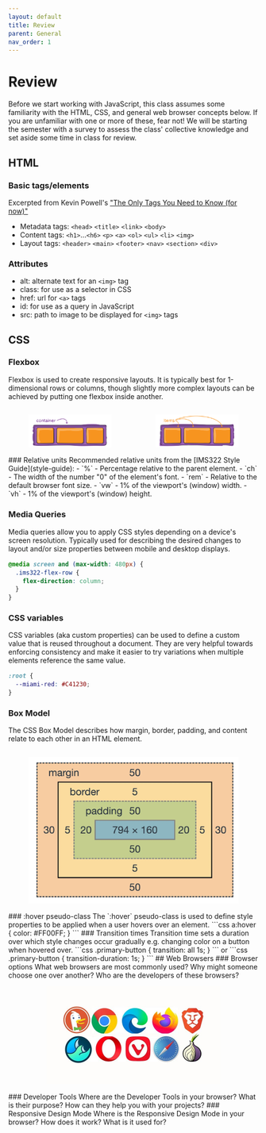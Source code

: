 ```yaml
---
layout: default
title: Review
parent: General
nav_order: 1
---
```

# Review
Before we start working with JavaScript, this class assumes some familiarity with the HTML, CSS, and general web browser concepts below. If you are unfamiliar with one or more of these, fear not! We will be starting the semester with a survey to assess the class' collective knowledge and set aside some time in class for review.
## HTML
### Basic tags/elements 
Excerpted from Kevin Powell's ["The Only Tags You Need to Know (for now)"](the-only-tags-that-you-need-to-know-for-now.pdf)
- Metadata tags: `<head>` `<title>` `<link>` `<body>`
- Content tags: `<h1>`...`<h6>` `<p>` `<a>` `<ol>` `<ul>` `<li>` `<img>`
- Layout tags: `<header>` `<main>` `<footer>` `<nav>` `<section>` `<div>`
### Attributes
- alt: alternate text for an `<img>` tag
- class: for use as a selector in CSS
- href: url for `<a>` tags
- id: for use as a query in JavaScript
- src: path to image to be displayed for `<img>` tags
## CSS
### Flexbox
Flexbox is used to create responsive layouts. It is typically best for 1-dimensional rows or columns, though slightly more complex layouts can be achieved by putting one flexbox inside another.
<div style="display: flex; justify-content: space-evenly; gap: 1ch;">
	<figure style="max-width: 350px">
		<img src="images/01-container.svg" style="width: 100%">
	</figure>
	<figure style="max-width: 350px">
		<img src="images/02-items.svg" style="width: 100%">
	</figure>
</div>
### Relative units
Recommended relative units from the [IMS322 Style Guide](style-guide):
- `%` - Percentage relative to the parent element. 
- `ch` - The width of the number "0" of the element's font.
- `rem`	- Relative to the default browser font size.
- `vw` - 1% of the viewport's (window) width.
- `vh` - 1% of the viewport's (window) height.

### Media Queries
Media queries allow you to apply CSS styles depending on a device's screen resolution. Typically used for describing the desired changes to layout and/or size properties between mobile and desktop displays.
```css
@media screen and (max-width: 480px) {
  .ims322-flex-row {
    flex-direction: column;
  }
}
```
### CSS variables
CSS variables (aka custom properties) can be used to define a custom value that is reused throughout a document. They are very helpful towards enforcing consistency and make it easier to try variations when multiple elements reference the same value.
```css
:root {
  --miami-red: #C41230;
}
```
### Box Model
The CSS Box Model describes how margin, border, padding, and content relate to each other in an HTML element.
<div style="display: flex; justify-content: center;"> 
  <figure style="max-width: 500px;">
	  <img src="images/CSS-Box-Model.webp" style="width: 100%;">
  </figure>
</div>
### :hover pseudo-class
The `:hover` pseudo-class is used to define style properties to be applied when a user hovers over an element.
```css
a:hover {
  color: #FF00FF;
}
```
### Transition times
Transition time sets a duration over which style changes occur gradually e.g. changing color on a button when hovered over.
```css
.primary-button {
  transition: all 1s;
}
```
or
```css
.primary-button {
  transition-duration: 1s;
}
```
## Web Browsers
### Browser options
What web browsers are most commonly used? Why might someone choose one over another? Who are the developers of these browsers?
<div style="display: flex; justify-content: center;"> 
  <figure style="max-width: 350px;">
	  <img src="images/browser-options.jpg" style="width: 100%;">
  </figure>
</div>
### Developer Tools
Where are the Developer Tools in your browser? What is their purpose? How can they help you with your projects?
### Responsive Design Mode
Where is the Responsive Design Mode in your browser? How does it work? What is it used for?